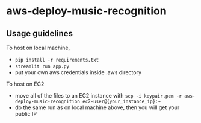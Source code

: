 # aws-deploy-music-recognition
## Usage guidelines
To host on local machine, 
- `pip install -r requirements.txt` 
- `streamlit run app.py`
- put your own aws credentials inside .aws directory

To host on EC2
- move all of the files to an EC2 instance with `scp -i keypair.pem -r aws-deploy-music-recognition ec2-user@{your_instance_ip}:~`
- do the same run as on local machine above, then you will get your public IP
